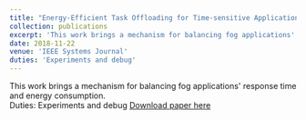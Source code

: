 ```yaml
---
title: "Energy-Efficient Task Offloading for Time-sensitive Application in Fog Computing"
collection: publications
excerpt: 'This work brings a mechanism for balancing fog applications' response time and energy consumption.'
date: 2018-11-22
venue: 'IEEE Systems Journal'
duties: 'Experiments and debug'
---
```

This work brings a mechanism for balancing fog applications' response time and energy consumption.<br/>
Duties: Experiments and debug
[Download paper here](http://academicpages.github.io/files/paper2.pdf)

